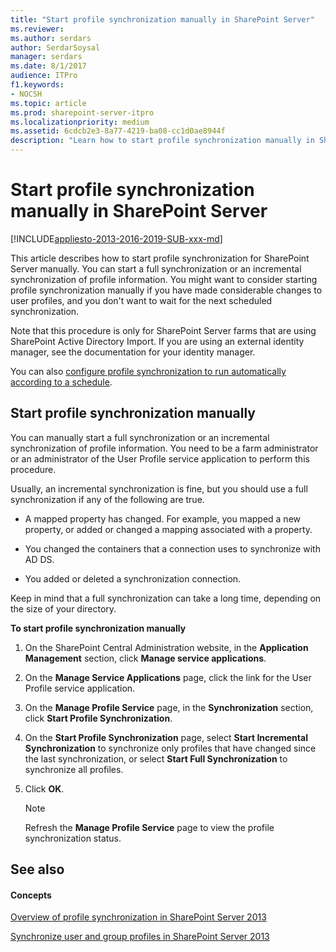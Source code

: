 ```yaml
---
title: "Start profile synchronization manually in SharePoint Server"
ms.reviewer: 
ms.author: serdars
author: SerdarSoysal
manager: serdars
ms.date: 8/1/2017
audience: ITPro
f1.keywords:
- NOCSH
ms.topic: article
ms.prod: sharepoint-server-itpro
ms.localizationpriority: medium
ms.assetid: 6cdcb2e3-8a77-4219-ba08-cc1d0ae8944f
description: "Learn how to start profile synchronization manually in SharePoint Server."
---
```


# Start profile synchronization manually in SharePoint Server

[!INCLUDE[appliesto-2013-2016-2019-SUB-xxx-md](../includes/appliesto-2013-2016-2019-SUB-xxx-md.md)]
  
This article describes how to start profile synchronization for SharePoint Server manually. You can start a full synchronization or an incremental synchronization of profile information. You might want to consider starting profile synchronization manually if you have made considerable changes to user profiles, and you don't want to wait for the next scheduled synchronization.
  
Note that this procedure is only for SharePoint Server farms that are using SharePoint Active Directory Import. If you are using an external identity manager, see the documentation for your identity manager.
  
You can also [configure profile synchronization to run automatically according to a schedule](schedule-profile-synchronization.md).
  
## Start profile synchronization manually
<a name="proc1"> </a>

You can manually start a full synchronization or an incremental synchronization of profile information. You need to be a farm administrator or an administrator of the User Profile service application to perform this procedure.
  
Usually, an incremental synchronization is fine, but you should use a full synchronization if any of the following are true.
  
- A mapped property has changed. For example, you mapped a new property, or added or changed a mapping associated with a property.
    
- You changed the containers that a connection uses to synchronize with AD DS.
    
- You added or deleted a synchronization connection.
    
Keep in mind that a full synchronization can take a long time, depending on the size of your directory.
  
 **To start profile synchronization manually**
  
1. On the SharePoint Central Administration website, in the **Application Management** section, click **Manage service applications**.
    
2. On the **Manage Service Applications** page, click the link for the User Profile service application. 
    
3. On the **Manage Profile Service** page, in the **Synchronization** section, click **Start Profile Synchronization**.
    
4. On the **Start Profile Synchronization** page, select **Start Incremental Synchronization** to synchronize only profiles that have changed since the last synchronization, or select **Start Full Synchronization** to synchronize all profiles. 
    
5. Click **OK**.
    
    > [!NOTE]
    > Refresh the **Manage Profile Service** page to view the profile synchronization status. 
  
## See also
<a name="proc1"> </a>

#### Concepts

[Overview of profile synchronization in SharePoint Server 2013](profile-synchronization-in-sharepoint-server-2013.md)
  
[Synchronize user and group profiles in SharePoint Server 2013](configure-profile-synchronization.md)

